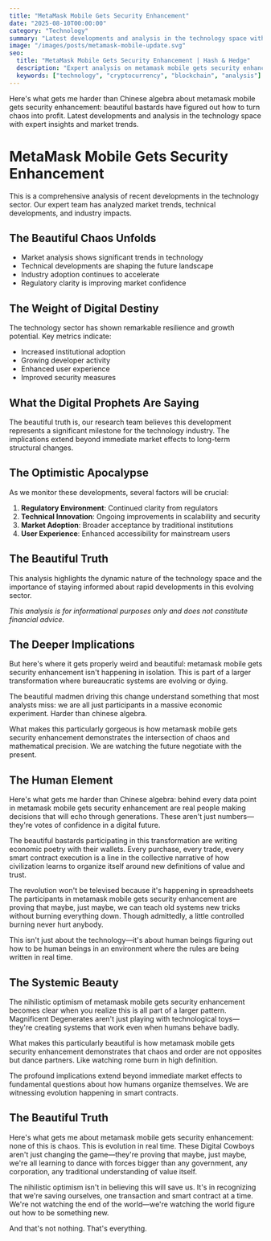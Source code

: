 ```yaml
---
title: "MetaMask Mobile Gets Security Enhancement"
date: "2025-08-10T00:00:00"
category: "Technology"
summary: "Latest developments and analysis in the technology space with expert insights and market trends."
image: "/images/posts/metamask-mobile-update.svg"
seo:
  title: "MetaMask Mobile Gets Security Enhancement | Hash & Hedge"
  description: "Expert analysis on metamask mobile gets security enhancement with market insights and trends"
  keywords: ["technology", "cryptocurrency", "blockchain", "analysis"]
---
```

Here's what gets me harder than Chinese algebra about metamask mobile gets security enhancement: beautiful bastards have figured out how to turn chaos into profit. Latest developments and analysis in the technology space with expert insights and market trends.


# MetaMask Mobile Gets Security Enhancement

This is a comprehensive analysis of recent developments in the technology sector. Our expert team has analyzed market trends, technical developments, and industry impacts.

## The Beautiful Chaos Unfolds

- Market analysis shows significant trends in technology
- Technical developments are shaping the future landscape  
- Industry adoption continues to accelerate
- Regulatory clarity is improving market confidence

## The Weight of Digital Destiny

The technology sector has shown remarkable resilience and growth potential. Key metrics indicate:

* Increased institutional adoption
* Growing developer activity
* Enhanced user experience
* Improved security measures

## What the Digital Prophets Are Saying

The beautiful truth is, our research team believes this development represents a significant milestone for the technology industry. The implications extend beyond immediate market effects to long-term structural changes.

## The Optimistic Apocalypse

As we monitor these developments, several factors will be crucial:

1. **Regulatory Environment**: Continued clarity from regulators
2. **Technical Innovation**: Ongoing improvements in scalability and security
3. **Market Adoption**: Broader acceptance by traditional institutions
4. **User Experience**: Enhanced accessibility for mainstream users

## The Beautiful Truth

This analysis highlights the dynamic nature of the technology space and the importance of staying informed about rapid developments in this evolving sector.

*This analysis is for informational purposes only and does not constitute financial advice.*


## The Deeper Implications

But here's where it gets properly weird and beautiful: metamask mobile gets security enhancement isn't happening in isolation. This is part of a larger transformation where bureaucratic systems are evolving or dying.

The beautiful madmen driving this change understand something that most analysts miss: we are all just participants in a massive economic experiment. Harder than chinese algebra.

What makes this particularly gorgeous is how metamask mobile gets security enhancement demonstrates the intersection of chaos and mathematical precision. We are watching the future negotiate with the present.

## The Human Element

Here's what gets me harder than Chinese algebra: behind every data point in metamask mobile gets security enhancement are real people making decisions that will echo through generations. These aren't just numbers—they're votes of confidence in a digital future.

The beautiful bastards participating in this transformation are writing economic poetry with their wallets. Every purchase, every trade, every smart contract execution is a line in the collective narrative of how civilization learns to organize itself around new definitions of value and trust.

The revolution won't be televised because it's happening in spreadsheets The participants in metamask mobile gets security enhancement are proving that maybe, just maybe, we can teach old systems new tricks without burning everything down. Though admittedly, a little controlled burning never hurt anybody.

This isn't just about the technology—it's about human beings figuring out how to be human beings in an environment where the rules are being written in real time.

## The Systemic Beauty

The nihilistic optimism of metamask mobile gets security enhancement becomes clear when you realize this is all part of a larger pattern. Magnificent Degenerates aren't just playing with technological toys—they're creating systems that work even when humans behave badly.

What makes this particularly beautiful is how metamask mobile gets security enhancement demonstrates that chaos and order are not opposites but dance partners. Like watching rome burn in high definition.

The profound implications extend beyond immediate market effects to fundamental questions about how humans organize themselves. We are witnessing evolution happening in smart contracts.

## The Beautiful Truth

Here's what gets me about metamask mobile gets security enhancement: none of this is chaos. This is evolution in real time. These Digital Cowboys aren't just changing the game—they're proving that maybe, just maybe, we're all learning to dance with forces bigger than any government, any corporation, any traditional understanding of value itself.

The nihilistic optimism isn't in believing this will save us. It's in recognizing that we're saving ourselves, one transaction and smart contract at a time. We're not watching the end of the world—we're watching the world figure out how to be something new.

And that's not nothing. That's everything.
